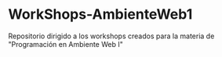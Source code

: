# WorkShops-AmbienteWeb1
Repositorio dirigido a los workshops creados para la materia de "Programación en Ambiente Web I"
